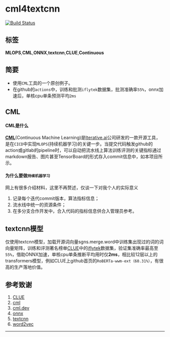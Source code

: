 # cml4textcnn

[![Build Status](https://img.shields.io/endpoint.svg?url=https%3A%2F%2Factions-badge.atrox.dev%2FLowinLi%2Fcml4textcnn%2Fbadge%3Fref%3Dmain&style=plastic)](https://actions-badge.atrox.dev/LowinLi/cml4textcnn/goto?ref=main)

## 标签
**MLOPS**,**CML**,**ONNX**,**textcnn**,**CLUE**,**Continuous**
## 简要
+ 使用`CML`工具的一个原创例子。
+ 在github的`actions`中，训练和批测`iflytek`数据集，批测准确率`55%`，onnx加速后，单核cpu单条预测平均`2ms`

## CML
#### CML是什么
[**CML**](https://cml.dev/)(Continuous Machine Learning)是[Iterative.ai](https://iterative.ai/)公司研发的一款开源工具，是在`CICD`中实现`MLOPS`(持续机器学习)的关键一步。当提交代码触发github的action或gitlab的pipeline时，可以自动把流水线上算法训练评测的关键指标通过markdown报告、图片甚至TensorBoard的形式存入commit信息中，如本项目所示。

#### 为什么要做`持续机器学习`

网上有很多介绍材料，这里不再赘述，仅谈一下对我个人的实际意义
1. 记录每个迭代commit版本，算法指标信息；
2. 流水线中统一的资源条件；
3. 在多分支合作开发中，合入代码的指标信息供合入管理员参考。


## textcnn模型
仅使用textcnn模型，加载开源词向量sgns.merge.word中训练集出现过的词的词向量矩阵，训练和评测著名榜单[CLUE](https://github.com/CLUEbenchmark/CLUE)中的[iflytek](https://github.com/CLUEbenchmark/CLUE#3iflytek-%E9%95%BF%E6%96%87%E6%9C%AC%E5%88%86%E7%B1%BB-long-text-classification)数据集，验证集准确率最高至`55%`，借助ONNX加速，单核cpu单条推断平均用时仅**2ms**，相比较12层以上的transformers模型，例如CLUE上github首页的`RoBERTa-wwm-ext（60.31%）`，有很高的生产落地价值。


## 参考致谢
1. [CLUE](https://github.com/CLUEbenchmark/CLUE)
2. [cml](https://towardsdatascience.com/what-data-scientists-need-to-know-about-devops-2f8bc6660284?gi=d43983ac072b)
3. [cml.dev](https://cml.dev/)
4. [onnx](https://github.com/microsoft/onnxruntime)
5. [textcnn](https://arxiv.org/abs/1801.06287)
6. [word2vec](https://github.com/Embedding/Chinese-Word-Vectors)
---
